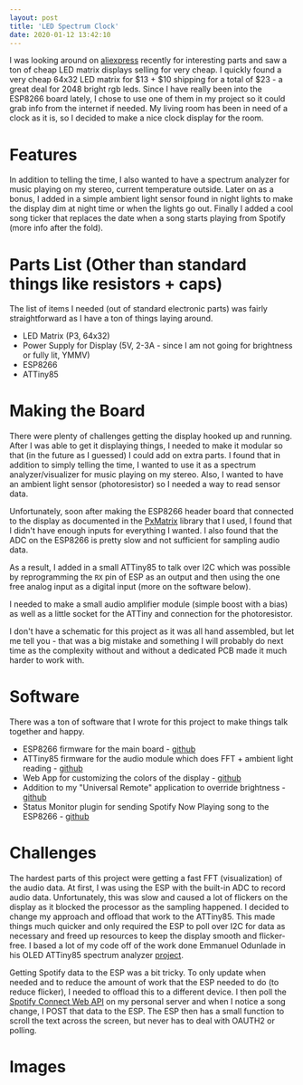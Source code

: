 ```yaml
---
layout: post
title: 'LED Spectrum Clock'
date: 2020-01-12 13:42:10
---
```


I was looking around on [aliexpress](https://aliexpress.com/) recently for interesting parts and saw a ton of cheap LED matrix displays selling for very cheap. I quickly found a very cheap 64x32 LED matrix for $13 + $10 shipping for a total of \$23 - a great deal for 2048 bright rgb leds. Since I have really been into the ESP8266 board lately, I chose to use one of them in my project so it could grab info from the internet if needed. My living room has been in need of a clock as it is, so I decided to make a nice clock display for the room.

# Features

In addition to telling the time, I also wanted to have a spectrum analyzer for music playing on my stereo, current temperature outside. Later on as a bonus, I added in a simple ambient light sensor found in night lights to make the display dim at night time or when the lights go out. Finally I added a cool song ticker that replaces the date when a song starts playing from Spotify (more info after the fold).

# Parts List (Other than standard things like resistors + caps)

The list of items I needed (out of standard electronic parts) was fairly straightforward as I have a ton of things laying around.

- LED Matrix (P3, 64x32)
- Power Supply for Display (5V, 2-3A - since I am not going for brightness or fully lit, YMMV)
- ESP8266
- ATTiny85

# Making the Board

There were plenty of challenges getting the display hooked up and running. After I was able to get it displaying things, I needed to make it modular so that (in the future as I guessed) I could add on extra parts. I found that in addition to simply telling the time, I wanted to use it as a spectrum analyzer/visualizer for music playing on my stereo. Also, I wanted to have an ambient light sensor (photoresistor) so I needed a way to read sensor data.

Unfortunately, soon after making the ESP8266 header board that connected to the display as documented in the [PxMatrix](https://github.com/2dom/PxMatrix) library that I used, I found that I didn't have enough inputs for everything I wanted. I also found that the ADC on the ESP8266 is pretty slow and not sufficient for sampling audio data.

As a result, I added in a small ATTiny85 to talk over I2C which was possible by reprogramming the `RX` pin of ESP as an output and then using the one free analog input as a digital input (more on the software below).

I needed to make a small audio amplifier module (simple boost with a bias) as well as a little socket for the ATTiny and connection for the photoresistor.

I don't have a schematic for this project as it was all hand assembled, but let me tell you - that was a big mistake and something I will probably do next time as the complexity without and without a dedicated PCB made it much harder to work with.

# Software

There was a ton of software that I wrote for this project to make things talk together and happy.

- ESP8266 firmware for the main board - [github](https://github.com/amcolash/ESP8266/tree/master/led_spectrum)
- ATTiny85 firmware for the audio module which does FFT + ambient light reading - [github](https://github.com/amcolash/ATTiny85/tree/master/fft_i2c)
- Web App for customizing the colors of the display - [github](https://github.com/amcolash/led_spectrum_remote)
- Addition to my "Universal Remote" application to override brightness - [github](https://github.com/amcolash/UniversalRemote)
- Status Monitor plugin for sending Spotify Now Playing song to the ESP8266 - [github](https://github.com/amcolash/status-scripts)

# Challenges

The hardest parts of this project were getting a fast FFT (visualization) of the audio data. At first, I was using the ESP with the built-in ADC to record audio data. Unfortunately, this was slow and caused a lot of flickers on the display as it blocked the processor as the sampling happened. I decided to change my approach and offload that work to the ATTiny85. This made things much quicker and only required the ESP to poll over I2C for data as necessary and freed up resources to keep the display smooth and flicker-free. I based a lot of my code off of the work done Emmanuel Odunlade in his OLED ATTiny85 spectrum analyzer [project](https://www.electronics-lab.com/project/32-band-audio-spectrum-analyzer-using-oled-display-and-attiny85/).

Getting Spotify data to the ESP was a bit tricky. To only update when needed and to reduce the amount of work that the ESP needed to do (to reduce flicker), I needed to offload this to a different device. I then poll the [Spotify Connect Web API](https://developer.spotify.com/documentation/web-api/guides/using-connect-web-api/) on my personal server and when I notice a song change, I POST that data to the ESP. The ESP then has a small function to scroll the text across the screen, but never has to deal with OAUTH2 or polling.

# Images

<div id="grid" class="image-grid"></div>

<script type="text/javascript">
  {% include js/imagegrid.js %}
  window.onload = initGrid('grid', [
    '/assets/img/blog/led-spectrum/IMG_20191101_224504_01.jpg', 'ESP8266 w/ header connection for LED Matrix',
    '/assets/img/blog/led-spectrum/IMG_20191109_203726.jpg', 'Audio amplifier module and back of board',
    '/assets/img/blog/led-spectrum/MVIMG_20191103_111655_01.jpg', 'Testing on breadboard with oscilloscope',
    '/assets/img/blog/led-spectrum/IMG_20200223_223522.jpg', 'Final module with ATTiny85 and ambient light sensor',
    '/assets/img/blog/led-spectrum/IMG_20200223_223530.jpg', 'Ambient light sensor',
    '/assets/img/blog/led-spectrum/MVIMG_20200218_091417.jpg', 'Final Spectrum with Spotify song display',
  ]);
</script>
